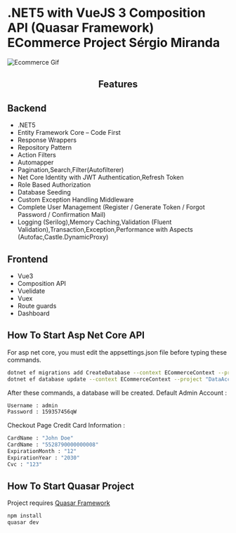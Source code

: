 # .NET5 with VueJS 3 Composition API (Quasar Framework) ECommerce Project Sérgio Miranda

<img alt="Ecommerce Gif" src="assets/ecommerce.gif"> </img>

**<h2 align="center">Features</p>**

## Backend
- .NET5
- Entity Framework Core – Code First 
- Response Wrappers
- Repository Pattern
- Action Filters
- Automapper
- Pagination,Search,Filter(Autofilterer)
- Net Core Identity with JWT Authentication,Refresh Token
- Role Based Authorization
- Database Seeding
- Custom Exception Handling Middleware
- Complete User Management  (Register / Generate Token / Forgot Password / Confirmation Mail)
- Logging (Serilog),Memory Caching,Validation (Fluent Validation),Transaction,Exception,Performance with Aspects (Autofac,Castle.DynamicProxy)

## Frontend
- Vue3
- Composition API
- Vuelidate
- Vuex
- Route guards
- Dashboard

## How To Start Asp Net Core API

For asp net core, you must edit the appsettings.json file before typing these commands. 

```sh
dotnet ef migrations add CreateDatabase --context ECommerceContext --project "DataAccess" --startup-project "WebAPI"
dotnet ef database update --context ECommerceContext --project "DataAccess" --startup-project "WebAPI"
```
After these commands, a database will be created. 
Default Admin Account : 

```sh
Username : admin
Password : 159357456qW
```

Checkout Page Credit Card Information : 

```sh
CardName : "John Doe"
CardName : "5528790000000008"
ExpirationMonth : "12"
ExpirationYear : "2030"
Cvc : "123"
```

## How To Start Quasar Project

Project requires [Quasar Framework](https://quasar.dev) 


```sh
npm install
quasar dev
```



